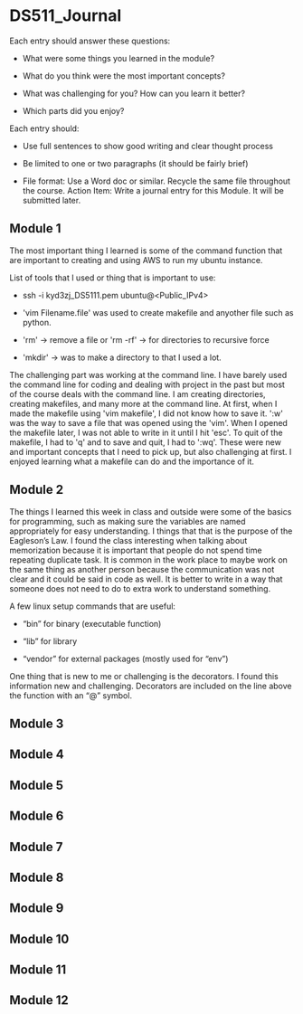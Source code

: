 # DS511_Journal

Each entry should answer these questions:

  * What were some things you learned in the module?
  
  * What do you think were the most important concepts?
  
  * What was challenging for you? How can you learn it better?
  
  * Which parts did you enjoy?

Each entry should:
  * Use full sentences to show good writing and clear thought process
  
  * Be limited to one or two paragraphs (it should be fairly brief)
  
  * File format: Use a Word doc or similar. Recycle the same file throughout the course. Action Item: Write a journal entry for this Module. It will be submitted later.

## Module 1
The most important thing I learned is some of the command function that are important to creating and using AWS to run my ubuntu instance.

List of tools that I used or thing that is important to use: 

* ssh -i kyd3zj_DS5111.pem ubuntu@<Public_IPv4> 

* 'vim Filename.file' was used to create makefile and anyother file such as python. 

* 'rm' -> remove a file or 'rm -rf' -> for directories to recursive force 

* 'mkdir' -> was to make a directory to that I used a lot. 


The challenging part was working at the command line. I have barely used the command line for coding and dealing with project in the past but most of the course deals with the command line. I am creating directories, creating makefiles, and many more at the command line. At first, when I made the makefile using 'vim makefile', I did not know how to save it. ':w' was the way to save a file that was opened using the 'vim'. When I opened the makefile later, I was not able to write in it until I hit 'esc'. To quit of the makefile, I had to 'q' and to save and quit, I had to ':wq'. These were new and important concepts that I need to pick up, but also challenging at first. I enjoyed learning what a makefile can do and the importance of it. 

## Module 2
The things I learned this week in class and outside were some of the basics for programming, such as making sure the variables are named appropriately for easy understanding. I things that that is the purpose of the Eagleson’s Law. I found the class interesting when talking about memorization because it is important that people do not spend time repeating duplicate task. It is common in the work place to maybe work on the same thing as another person because the communication was not clear and it could be said in code as well. It is better to write in a way that someone does not need to do to extra work to understand something.

A few linux setup commands that are useful:

* “bin” for binary (executable function)
  
* “lib” for library
  
* “vendor” for external packages (mostly used for “env”)

One thing that is new to me or challenging is the decorators. I found this information new and challenging. Decorators are included on the line above the function with an “@” symbol. 

## Module 3

## Module 4

## Module 5

## Module 6

## Module 7

## Module 8

## Module 9

## Module 10

## Module 11

## Module 12

